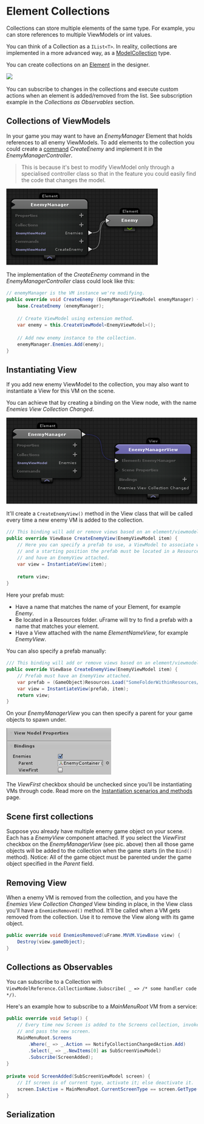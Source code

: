 # Element Collections

Collections can store multiple elements of the same type. For example, you can store references to multiple ViewModels or int values.

You can think of a Collection as a `IList<T>`. In reality, collections are implemented in a more advanced way, as a [ModelCollection](modelcollection.md) type.

You can create collections on an [Element](elements.md) in the designer.

![](https://dl.dropboxusercontent.com/u/75445779/uFrame_wiki/Screenshot_95.png)

You can subscribe to changes in the collections and execute custom actions when an element is added/removed from the list. See subscription example in the _Collections as Observables_ section.

## Collections of ViewModels

In your game you may want to have an _EnemyManager_ Element that holds references to all enemy ViewModels. To add elements to the collection you could create a [command](element-commands.md) _CreateEnemy_ and implement it in the _EnemyManagerController_.

> This is because it's best to modify ViewModel only through a specialised controller class so that in the feature you could easily find the code that changes the model.

![](images/Screenshot_116.png)

The implementation of the _CreateEnemy_ command in the _EnemyManagerController_ class could look like this:

```csharp
// enemyManager is the VM instance we're modifying.
public override void CreateEnemy (EnemyManagerViewModel enemyManager) {
    base.CreateEnemy (enemyManager);

    // Create ViewModel using extension method.
    var enemy = this.CreateViewModel<EnemyViewModel>();

    // Add new enemy instance to the collection.
    enemyManager.Enemies.Add(enemy);
}
```

## Instantiating View

If you add new enemy ViewModel to the collection, you may also want to instantiate a View for this VM on the scene.

You can achieve that by creating a binding on the View node, with the name _Enemies View Collection Changed_.

![](images/Screenshot_115.png)

It'll create a `CreateEnemyView()` method in the View class
that will be called every time a new enemy VM is added to the collection.

```csharp
/// This binding will add or remove views based on an element/viewmodel collection.
public override ViewBase CreateEnemyView(EnemyViewModel item) {
    // Here you can specify a prefab to use, a ViewModel to associate with,
    // and a starting position the prefab must be located in a Resources folder
    // and have an EnemyView attached.
    var view = InstantiateView(item);

    return view;
}
```

Here your prefab must:

* Have a name that matches the name of your Element, for example _Enemy_.
* Be located in a Resources folder. uFrame will try to find a prefab with a name that matches your element.
* Have a View attached with the name _ElementNameView_, for example _EnemyView_.

You can also specify a prefab manually:

```csharp
/// This binding will add or remove views based on an element/viewmodel collection.
public override ViewBase CreateEnemyView(EnemyViewModel item) {
    // Prefab must have an EnemyView attached.
    var prefab = (GameObject)Resources.Load("SomeFolderWithinResources/PathToPrefab");
    var view = InstantiateView(prefab, item);
    return view;
}
```

On your _EnemyManagerView_ you can then specify a parent for your game objects to spawn under.

![](images/Screenshot_114.png)

The _ViewFirst_ checkbox should be unchecked since you'll be instantiating VMs through code. Read more on the [Instantiation scenarios and methods](instantiation-scenarios-and-methods.md) page.

## Scene first collections

Suppose you already have multiple enemy game object on your scene. Each has a _EnemyView_ component attached. If you select the _ViewFirst_ checkbox on the _EnemyManagerView_ (see pic. above) then all those game objects will be added to the collection when the game starts (in the `Bind()` method). Notice: All of the game object must be parented under the game object specified in the _Parent_ field.

## Removing View

When a enemy VM is removed from the collection, and you have the _Enemies View Collection Changed_ View binding in place, in the View class you'll have a `EnemiesRemoved()` method. It'll be called when a VM gets removed from the collection. Use it to remove the View along with its game object.

```csharp
public override void EnemiesRemoved(uFrame.MVVM.ViewBase view) {
    Destroy(view.gameObject);
}
```

## Collections as Observables

You can subscribe to a Collection with `ViewModelReference.CollectionName.Subscribe( _ => /* some handler code */)`.

Here's an example how to subscribe to a _MainMenuRoot_ VM from a service:

```csharp
public override void Setup() {
    // Every time new Screen is added to the Screens collection, invoke ScreenAdded()
    // and pass the new screen.
    MainMenuRoot.Screens
        .Where(_ => _.Action == NotifyCollectionChangedAction.Add)
        .Select(_ => _.NewItems[0] as SubScreenViewModel)
        .Subscribe(ScreenAdded);
}

private void ScreenAdded(SubScreenViewModel screen) {
    // If screen is of current type, activate it; else deactivate it.
    screen.IsActive = MainMenuRoot.CurrentScreenType == screen.GetType();
}
```

## Serialization
